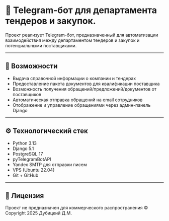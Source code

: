 # 🤖 Telegram-бот для департамента тендеров и закупок.

Проект реализует Telegram-бот, предназначенный для автоматизации взаимодействия между департаментом тендеров и закупок и потенциальными поставщиками.

---

## 📌 Возможности

- Выдача справочной информации о компании и тендерах  
- Предоставление пакета документов для квалификации поставщика  
- Возможность получения обращений/предложений/документов от поставщиков  
- Автоматическая отправка обращений на email сотрудников  
- Отображение и управление обращениями через админ-панель Django  

---

## ⚙️ Технологический стек

- Python 3.13  
- Django 5.1  
- PostgreSQL 17  
- pyTelegramBotAPI  
- Yandex SMTP для отправки писем  
- VPS (Ubuntu 22.04)  
- Git + GitHub  

---

## 🧾 Лицензия
Проект не предназначен для коммерческого распространения
© Copyright 2025 Дубицкий Д.М.
